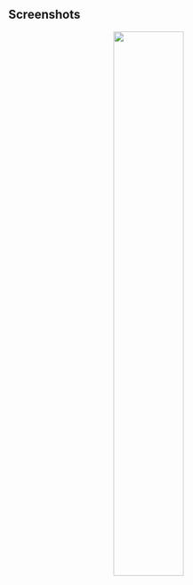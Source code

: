 
## Screenshots
<p align="center">

<img src="https://github.com/iqbalriiaz/image-logo/blob/main/day25.gif" style="height: 50%; width:50%;"/>

</p>
